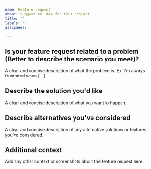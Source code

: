 ```yaml
---
name: Feature request
about: Suggest an idea for this project
title: ''
labels: ''
assignees: ''

---
```


## Is your feature request related to a problem (Better to describe the scenario you meet)?

A clear and concise description of what the problem is. Ex. I'm always frustrated when [...]

## Describe the solution you'd like

A clear and concise description of what you want to happen.

## Describe alternatives you've considered

A clear and concise description of any alternative solutions or features you've considered.

## Additional context

Add any other context or screenshots about the feature request here.
